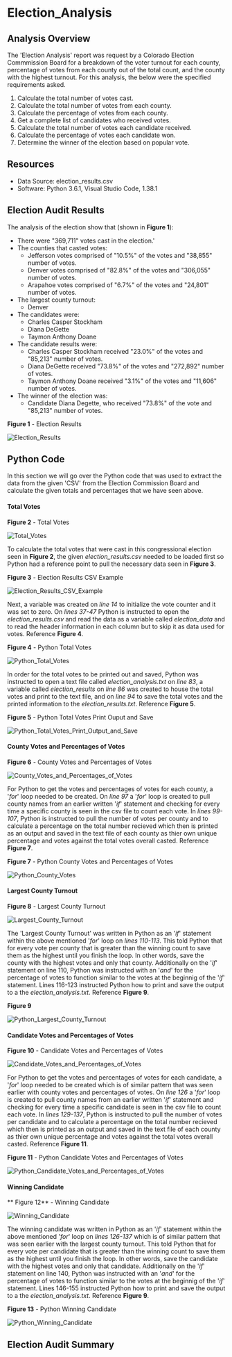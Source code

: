 # Election_Analysis

## Analysis Overview
The 'Election Analysis' report was request by a Colorado Election Commmission Board for a breakdown of the voter turnout for each county, percentage of votes from each county out of the total count, and the county with the highest turnout.  For this analysis, the below were the specified requirements asked.

1. Calculate the total number of votes cast.
2. Calculate the total number of votes from each county.
3. Calculate the percentage of votes from each county.
4. Get a complete list of candidates who received votes.
5. Calculate the total number of votes each candidate received.
6. Calculate the percentage of votes each candidate won.
7. Determine the winner of the election based on popular vote.

## Resources
- Data Source: election_results.csv
- Software: Python 3.6.1, Visual Studio Code, 1.38.1

## Election Audit Results
The analysis of the election show that (shown in **Figure 1**):
- There were "369,711" votes cast in the election.'
- The counties that casted votes:
  - Jefferson votes comprised of "10.5%" of the votes and "38,855" number of votes.
  - Denver votes comprised of "82.8%" of the votes and "306,055" number of votes.
  - Arapahoe votes comprised of "6.7%" of the votes and "24,801" number of votes.
- The largest county turnout:
  - Denver
- The candidates were:
  - Charles Casper Stockham
  - Diana DeGette
  - Taymon Anthony Doane
- The candidate results were:
  - Charles Casper Stockham received "23.0%" of the votes and "85,213" number of votes.
  - Diana DeGette received "73.8%" of the votes and "272,892" number of votes.
  - Taymon Anthony Doane received "3.1%" of the votes and "11,606" number of votes.
- The winner of the election was:
  - Candidate Diana Degette, who received "73.8%" of the vote and "85,213" number of votes.

**Figure 1** - Election Results

![Election_Results](Images/Election_Results.png)

## Python Code
In this section we will go over the Python code that was used to extract the data from the given 'CSV' from the Election Commission Board and calculate the given totals and percentages that we have seen above.

#### Total Votes
**Figure 2** - Total Votes

![Total_Votes](Images/Election_Results_Total_Votes.png)

To calculate the total votes that were cast in this congressional election seen in **Figure 2**, the given *election_results.csv* needed to be loaded first so Python had a reference point to pull the necessary data seen in **Figure 3**.

**Figure 3** - Election Results CSV Example

![Election_Results_CSV_Example](Images/Election_Results_csv_Example.png)

Next, a variable was created on *line 14* to initialize the vote counter and it was set to zero.  On *lines 37-47* Python is instructed to open the *election_results.csv* and read the data as a variable called *election_data* and to read the header information in each column but to skip it as data used for votes. Reference **Figure 4**.

**Figure 4** - Python Total Votes

![Python_Total_Votes](Images/Python_Total_Votes_1.png)

In order for the total votes to be printed out and saved, Python was instructed to open a text file called *election_analysis.txt* on *line 83*, a variable called *election_results* on *line 86* was created to house the total votes and print to the text file, and on *line 94* to save the total votes and the printed information to the *election_results.txt*. Reference **Figure 5**.

**Figure 5** - Python Total Votes Print Ouput and Save

![Python_Total_Votes_Print_Output_and_Save](Images/Python_Total_Votes_2.png)

#### County Votes and Percentages of Votes
**Figure 6** - County Votes and Percentages of Votes

![County_Votes_and_Percentages_of_Votes](Images/County_Votes_and_Percentages_of_Votes.png)

For Python to get the votes and percentages of votes for each county, a '_for_' loop needed to be created.  On _line 97_ a '_for_' loop is created to pull county names from an earlier written '_if_' statement and checking for every time a specific county is seen in the csv file to count each vote.  In _lines 99-107_, Python is instructed to pull the number of votes per county and to calculate a percentage on the total number recieved which then is printed as an output and saved in the text file of each county as thier own unique percentage and votes against the total votes overall casted. Reference **Figure 7**.

**Figure 7** - Python County Votes and Percentages of Votes

![Python_County_Votes](Images/Python_County_Votes.png)

#### Largest County Turnout
**Figure 8** - Largest County Turnout

![Largest_County_Turnout](Images/Largest_County_Turnout.png)

The 'Largest County Turnout' was written in Python as an '_if_' statement within the above mentioned '_for_' loop on _lines 110-113_.  This told Python that for every vote per county that is greater than the winning count to save them as the highest until you finish the loop.  In other words, save the county with the highest votes and only that county.  Additionally on the '_if_' statement on line 110, Python was instructed with an '_and_' for the percentage of votes to function similar to the votes at the beginnig of the '_if_' statement.  Lines 116-123 instructed Python how to print and save the output to a the _election_analysis.txt_. Reference **Figure 9**.

**Figure 9**

![Python_Largest_County_Turnout](Images/Python_Largest_County_Turnout.png)

#### Candidate Votes and Percentages of Votes
**Figure 10** - Candidate Votes and Percentages of Votes

![Candidate_Votes_and_Percentages_of_Votes](Images/Candidate_Votes_and_Percentages_of_Votes.png)

For Python to get the votes and percentages of votes for each candidate, a '_for_' loop needed to be created which is of similar pattern that was seen earlier with county votes and percentages of votes.  On _line 126_ a '_for_' loop is created to pull county names from an earlier written '_if_' statement and checking for every time a specific candidate is seen in the csv file to count each vote.  In _lines 129-137_, Python is instructed to pull the number of votes per candidate and to calculate a percentage on the total number recieved which then is printed as an output and saved in the text file of each county as thier own unique percentage and votes against the total votes overall casted. Reference **Figure 11**.

**Figure 11** - Python Candidate Votes and Percentages of Votes

![Python_Candidate_Votes_and_Percentages_of_Votes](Python_Candidate_Votes_and_Percentages_of_Votes.png)

#### Winning Candidate
** Figure 12** - Winning Candidate

![Winning_Candidate](Images/Winning_Candidate.png)

The winning candidate was written in Python as an '_if_' statement within the above mentioned '_for_' loop on _lines 126-137_ which is of similar pattern that was seen earlier with the largest county turnout.  This told Python that for every vote per candidate that is greater than the winning count to save them as the highest until you finish the loop.  In other words, save the candidate with the highest votes and only that candidate.  Additionally on the '_if_' statement on line 140, Python was instructed with an '_and_' for the percentage of votes to function similar to the votes at the beginnig of the '_if_' statement.  Lines 146-155 instructed Python how to print and save the output to a the _election_analysis.txt_. Reference **Figure 9**.

**Figure 13** - Python Winning Candidate

![Python_Winning_Candidate](Python_Winning_Candidate.png)

## Election Audit Summary
